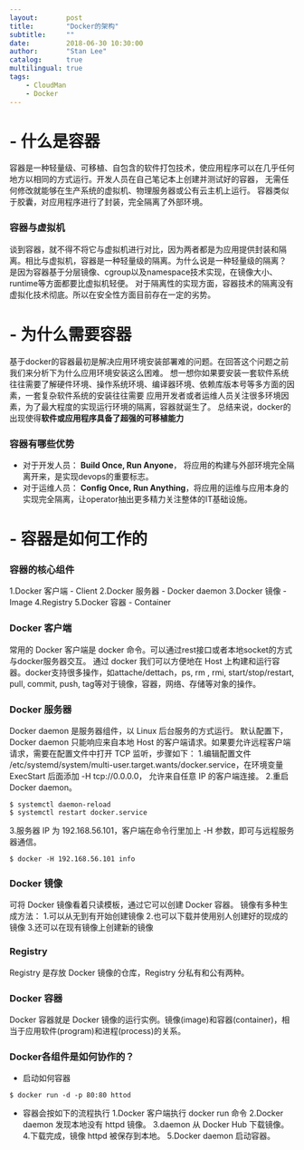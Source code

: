 ```yaml
---
layout:       post
title:        "Docker的架构"
subtitle:     ""
date:         2018-06-30 10:30:00
author:       "Stan Lee"
catalog:      true
multilingual: true
tags:
    - CloudMan
    - Docker
---
```


# - 什么是容器
  容器是一种轻量级、可移植、自包含的软件打包技术，使应用程序可以在几乎任何地方以相同的方式运行。开发人员在自己笔记本上创建并测试好的容器，
无需任何修改就能够在生产系统的虚拟机、物理服务器或公有云主机上运行。
  容器类似于胶囊，对应用程序进行了封装，完全隔离了外部环境。
  
### 容器与虚拟机
  谈到容器，就不得不将它与虚拟机进行对比，因为两者都是为应用提供封装和隔离。相比与虚拟机，容器是一种轻量级的隔离。为什么说是一种轻量级的隔离？
是因为容器基于分层镜像、cgroup以及namespace技术实现，在镜像大小、runtime等方面都要比虚拟机轻便。
  对于隔离性的实现方面，容器技术的隔离没有虚拟化技术彻底。所以在安全性方面目前存在一定的劣势。

# - 为什么需要容器
  基于docker的容器最初是解决应用环境安装部署难的问题。在回答这个问题之前我们来分析下为什么应用环境安装这么困难。
  想一想你如果要安装一套软件系统往往需要了解硬件环境、操作系统环境、编译器环境、依赖库版本号等多方面的因素，一套复杂软件系统的安装往往需要
  应用开发者或者运维人员关注很多环境因素，为了最大程度的实现运行环境的隔离，容器就诞生了。
  总结来说，docker的出现使得**软件或应用程序具备了超强的可移植能力**

### 容器有哪些优势
  - 对于开发人员： **Build Once, Run Anyone**， 将应用的构建与外部环境完全隔离开来，是实现devops的重要标志。
  - 对于运维人员： **Config Once, Run Anything**，将应用的运维与应用本身的实现完全隔离，让operator抽出更多精力关注整体的IT基础设施。
  
# - 容器是如何工作的

### 容器的核心组件
  1.Docker 客户端 - Client
  2.Docker 服务器 - Docker daemon
  3.Docker 镜像 - Image
  4.Registry
  5.Docker 容器 - Container

### Docker 客户端
  常用的 Docker 客户端是 docker 命令。可以通过rest接口或者本地socket的方式与docker服务器交互。
  通过 docker 我们可以方便地在 Host 上构建和运行容器。docker支持很多操作，如attache/dettach，ps, rm , rmi, start/stop/restart,
pull, commit, push, tag等对于镜像，容器，网络、存储等对象的操作。
  
### Docker 服务器
  Docker daemon 是服务器组件，以 Linux 后台服务的方式运行。
  默认配置下，Docker daemon 只能响应来自本地 Host 的客户端请求。如果要允许远程客户端请求，需要在配置文件中打开 TCP 监听，步骤如下：
  1.编辑配置文件 /etc/systemd/system/multi-user.target.wants/docker.service，在环境变量 ExecStart 后面添加 -H tcp://0.0.0.0，
  允许来自任意 IP 的客户端连接。
  2.重启 Docker daemon。
  ```
  $ systemctl daemon-reload
  $ systemctl restart docker.service
  ```
  3.服务器 IP 为 192.168.56.101，客户端在命令行里加上 -H 参数，即可与远程服务器通信。
  ```
  $ docker -H 192.168.56.101 info
  ```

### Docker 镜像
  可将 Docker 镜像看着只读模板，通过它可以创建 Docker 容器。
  镜像有多种生成方法：
  1.可以从无到有开始创建镜像
  2.也可以下载并使用别人创建好的现成的镜像
  3.还可以在现有镜像上创建新的镜像
  
### Registry
  Registry 是存放 Docker 镜像的仓库，Registry 分私有和公有两种。
  
### Docker 容器
  Docker 容器就是 Docker 镜像的运行实例。镜像(image)和容器(container)，相当于应用软件(program)和进程(process)的关系。
  
### Docker各组件是如何协作的？
  - 启动如何容器
  ```
  $ docker run -d -p 80:80 httod
  ```
  - 容器会按如下的流程执行
  1.Docker 客户端执行 docker run 命令
  2.Docker daemon 发现本地没有 httpd 镜像。
  3.daemon 从 Docker Hub 下载镜像。
  4.下载完成，镜像 httpd 被保存到本地。
  5.Docker daemon 启动容器。
  